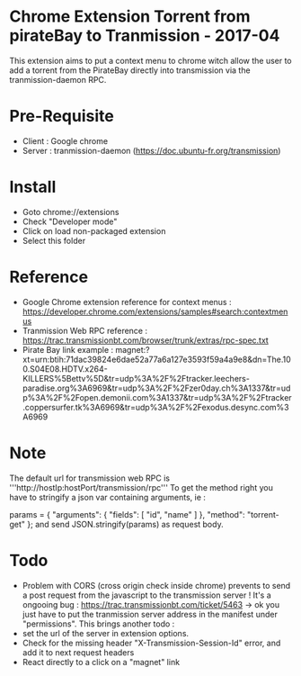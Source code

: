 Chrome Extension Torrent from pirateBay to Tranmission - 2017-04
================================================================

This extension aims to put a context menu to chrome witch allow the user to add a torrent from the PirateBay directly into transmission via the tranmission-daemon RPC.

# Pre-Requisite

- Client : Google chrome
- Server : tranmission-daemon (https://doc.ubuntu-fr.org/transmission)

# Install
- Goto chrome://extensions
- Check "Developer mode"
- Click on load non-packaged extension
- Select this folder

# Reference

- Google Chrome extension reference for context menus : https://developer.chrome.com/extensions/samples#search:contextmenus
- Tranmission Web RPC reference : https://trac.transmissionbt.com/browser/trunk/extras/rpc-spec.txt
- Pirate Bay link example : magnet:?xt=urn:btih:71dac39824e6dae52a77a6a127e3593f59a4a9e8&dn=The.100.S04E08.HDTV.x264-KILLERS%5Bettv%5D&tr=udp%3A%2F%2Ftracker.leechers-paradise.org%3A6969&tr=udp%3A%2F%2Fzer0day.ch%3A1337&tr=udp%3A%2F%2Fopen.demonii.com%3A1337&tr=udp%3A%2F%2Ftracker.coppersurfer.tk%3A6969&tr=udp%3A%2F%2Fexodus.desync.com%3A6969

# Note
The default url for transmission web RPC is '''http://hostIp:hostPort/transmission/rpc'''
To get the method right you have to stringify a json var containing arguments, ie : 

params = {
       "arguments": {
           "fields": [
               "id", 
               "name"
           ]
       }, 
       "method": "torrent-get"
    };
and send JSON.stringify(params) as request body.

# Todo

- Problem with CORS (cross origin check inside chrome) prevents to send a post request from the javascript to the transmission server ! It's a ongooing bug : https://trac.transmissionbt.com/ticket/5463
-> ok you just have to put the tranmission server address in the manifest under "permissions". 
This brings another todo : 
- set the url of the server in extension options.
- Check for the missing header "X-Transmission-Session-Id" error, and add it to next request headers
- React directly to a click on a "magnet" link